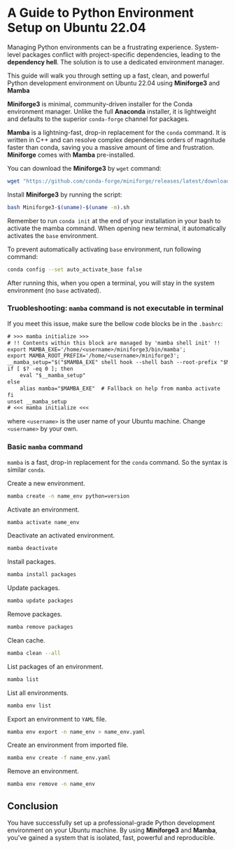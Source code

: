 # A Guide to Python Environment Setup on Ubuntu 22.04

Managing Python environments can be a frustrating experience. System-level packages conflict with project-specific dependencies, leading to the **dependency hell**. The solution is to use a dedicated environment manager.

This guide will walk you through setting up a fast, clean, and powerful Python development environment on Ubuntu 22.04 using **Miniforge3** and **Mamba**

**Miniforge3** is minimal, community-driven installer for the Conda environment manager. Unlike the full **Anaconda** installer, it is lightweight and defaults to the superior `conda-forge` channel for packages.

**Mamba** is a lightning-fast, drop-in replacement for the `conda` command. It is written in C++ and can resolve complex dependencies orders of magnitude faster than conda, saving you a massive amount of time and frustration. **Miniforge** comes with **Mamba** pre-installed.

You can download the **Miniforge3** by `wget` command:

```sh
wget "https://github.com/conda-forge/miniforge/releases/latest/download/Miniforge3-$(uname)-$(uname -m).sh"
```

Install **Miniforge3** by running the script:

```sh
bash Miniforge3-$(uname)-$(uname -m).sh
```

Remember to run `conda init` at the end of your installation in your bash to activate the mamba command. When opening new terminal, it automatically activates the `base` environment.

To prevent automatically activating `base` environment, run following command:

```sh
conda config --set auto_activate_base false
```

After running this, when you open a terminal, you will stay in the system environment (no `base` activated).

### Truobleshooting: `mamba` command is not executable in terminal

If you meet this issue, make sure the bellow code blocks be in the `.bashrc`:

```txt
# >>> mamba initialize >>>
# !! Contents within this block are managed by 'mamba shell init' !!
export MAMBA_EXE='/home/<username>/miniforge3/bin/mamba';
export MAMBA_ROOT_PREFIX='/home/<username>/miniforge3';
__mamba_setup="$("$MAMBA_EXE" shell hook --shell bash --root-prefix "$MAMBA_ROO>
if [ $? -eq 0 ]; then
    eval "$__mamba_setup"
else
    alias mamba="$MAMBA_EXE"  # Fallback on help from mamba activate
fi
unset __mamba_setup
# <<< mamba initialize <<<
```

where `<username>` is the user name of your Ubuntu machine. Change `<username>` by your own.

### Basic `mamba` command

`mamba` is a fast, drop-in replacement for the `conda` command. So the syntax is similar `conda`.

Create a new environment.

```sh
mamba create -n name_env python=version
```
 Activate an environment.

```sh
mamba activate name_env
```

Deactivate an activated environment.
    
```sh
mamba deactivate
```

Install packages.

```sh
mamba install packages
```

Update packages.

```sh
mamba update packages
```

Remove packages.

```sh
mamba remove packages
```

Clean cache.

```sh
mamba clean --all
```

List packages of an environment.

```sh
mamba list
```

List all environments.

```sh
mamba env list
```

Export an environment to `YAML` file.

```sh
mamba env export -n name_env > name_env.yaml
```

Create an environment from imported file.

```sh
mamba env create -f name_env.yaml
```

Remove an environment.

```sh
mamba env remove -n name_env
```

## Conclusion

You have successfully set up a professional-grade Python development environment on your Ubuntu machine. By using **Miniforge3** and **Mamba**, you've gained a system that is isolated, fast, powerful and reproducible.

